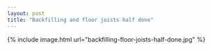 ```yaml
---
layout: post
title: "Backfilling and floor joists half done"
---
```


{% include image.html url="backfilling-floor-joists-half-done.jpg" %}